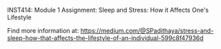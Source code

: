 INST414: Module 1 Assignment: Sleep and Stress: How it Affects One's Lifestyle

Find more information at: https://medium.com/@SPadithaya/stress-and-sleep-how-that-affects-the-lifestyle-of-an-individual-599c8f47936d 
